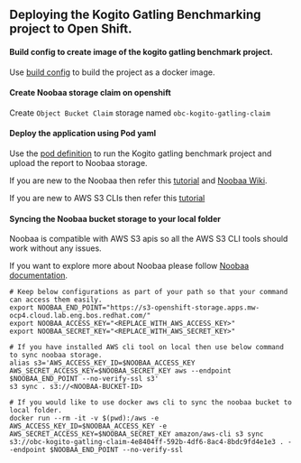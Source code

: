 ## Deploying the Kogito Gatling Benchmarking project to Open Shift.

#### Build config to create image of the kogito gatling benchmark project.

Use [build config](open-shift-build-config.yaml) to build the project as a docker image.

#### Create Noobaa storage claim on openshift 

Create `Object Bucket Claim` storage named `obc-kogito-gatling-claim`

#### Deploy the application using Pod yaml

Use the [pod definition](pod-kogito-gatling-benchmark.yaml) to run the Kogito gatling benchmark project and upload the report to Noobaa storage.

If you are new to the Noobaa then refer this [tutorial](https://blog.oddbit.com/post/2021-02-10-object-storage-with-openshift/) and [Noobaa Wiki](https://github.com/noobaa/noobaa-core/wiki).

If you are new to AWS S3 CLIs then refer this [tutorial](https://docs.aws.amazon.com/cli/latest/userguide/install-cliv2-docker.html)

#### Syncing the Noobaa bucket storage to your local folder
Noobaa is compatible with AWS S3 apis so all the AWS S3 CLI tools should work without any issues.

If you want to explore more about Noobaa please follow [Noobaa documentation](https://github.com/noobaa/noobaa-core). 

```shell
# Keep below configurations as part of your path so that your command can access them easily.
export NOOBAA_END_POINT="https://s3-openshift-storage.apps.mw-ocp4.cloud.lab.eng.bos.redhat.com/"
export NOOBAA_ACCESS_KEY="<REPLACE_WITH_AWS_ACCESS_KEY>"
export NOOBAA_SECRET_KEY="<REPLACE_WITH_AWS_SECRET_KEY>"

# If you have installed AWS cli tool on local then use below command to sync noobaa storage.
alias s3='AWS_ACCESS_KEY_ID=$NOOBAA_ACCESS_KEY AWS_SECRET_ACCESS_KEY=$NOOBAA_SECRET_KEY aws --endpoint $NOOBAA_END_POINT --no-verify-ssl s3'
s3 sync . s3://<NOOBAA-BUCKET-ID>

# If you would like to use docker aws cli to sync the noobaa bucket to local folder.
docker run --rm -it -v $(pwd):/aws -e AWS_ACCESS_KEY_ID=$NOOBAA_ACCESS_KEY -e AWS_SECRET_ACCESS_KEY=$NOOBAA_SECRET_KEY amazon/aws-cli s3 sync s3://obc-kogito-gatling-claim-4e8404ff-592b-4df6-8ac4-8bdc9fd4e1e3 . --endpoint $NOOBAA_END_POINT --no-verify-ssl

```
